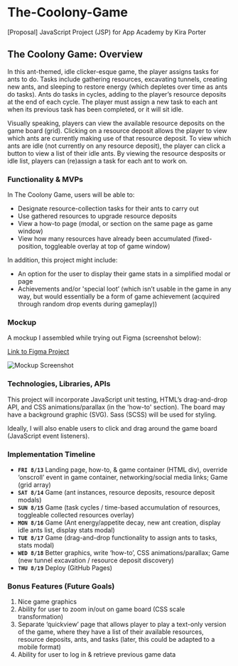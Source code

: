 # The-Coolony-Game
[Proposal] JavaScript Project (JSP) for App Academy by Kira Porter

## The Coolony Game: Overview
In this ant-themed, idle clicker-esque game, the player assigns tasks for ants to do. Tasks include gathering resources, excavating tunnels, creating new ants, and sleeping to restore energy (which depletes over time as ants do tasks).
Ants do tasks in cycles, adding to the player’s resource deposits at the end of each cycle. The player must assign a new task to each ant when its previous task has been completed, or it will sit idle. 

Visually speaking, players can view the available resource deposits on the game board (grid). Clicking on a resource deposit allows the player to view which ants are currently making use of that resource deposit. To view which ants are idle (not currently on any resource deposit), the player can click a button to view a list of their idle ants. By viewing the resource desposits or idle list, players can (re)assign a task for each ant to work on.

### Functionality & MVPs
In The Coolony Game, users will be able to:
- Designate resource-collection tasks for their ants to carry out
- Use gathered resources to upgrade resource deposits
- View a how-to page (modal, or section on the same page as game window)
- View how many resources have already been accumulated (fixed-position, toggleable overlay at top of game window)
 
In addition, this project might include:
- An option for the user to display their game stats in a simplified modal or page
- Achievements and/or 'special loot’ (which isn’t usable in the game in any way, but would essentially be a form of game achievement (acquired through random drop events during gameplay))

### Mockup
A mockup I assembled while trying out Figma (screenshot below):

[Link to Figma Project](https://www.figma.com/file/GwP3HkK7CZiAaqMuvK4iTA/Untitled?node-id=0%3A1 "View Prototype on Figma Website")

![Mockup Screenshot](https://cdn.discordapp.com/attachments/865227670039560212/875478177819025418/Coolony_Prototype.png "Screenshot of the Figma Mockup")

### Technologies, Libraries, APIs
This project will incorporate JavaScript unit testing, HTML’s drag-and-drop API, and CSS animations/parallax (in the 'how-to' section). The board may have a background graphic (SVG). Sass (SCSS) will be used for styling.

Ideally, I will also enable users to click and drag around the game board (JavaScript event listeners).

### Implementation Timeline
- **`FRI 8/13`** Landing page, how-to, & game container (HTML div), override ‘onscroll’ event in game container, networking/social media links; Game (grid array)
- **`SAT 8/14`** Game (ant instances, resource deposits, resource deposit modals)
- **`SUN 8/15`** Game (task cycles / time-based accumulation of resources, toggleable collected resources overlay)
- **`MON 8/16`** Game (Ant energy/appetite decay, new ant creation, display idle ants list, display stats modal)
- **`TUE 8/17`** Game (drag-and-drop functionality to assign ants to tasks, stats modal)
- **`WED 8/18`** Better graphics, write ‘how-to’, CSS animations/parallax; Game (new tunnel excavation / resource deposit discovery)
- **`THU 8/19`** Deploy (GitHub Pages)

### Bonus Features (Future Goals)
1. Nice game graphics
1. Ability for user to zoom in/out on game board (CSS scale transformation)
1. Separate ‘quickview’ page that allows player to play a text-only version of the game, where they have a list of their available resources, resource deposits, ants, and tasks (later, this could be adapted to a mobile format)
1. Ability for user to log in & retrieve previous game data

